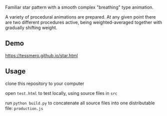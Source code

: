 Familiar star pattern with a smooth complex "breathing" type animation. 

A variety of procedural animations are prepared. At any given point there are two different procedures active, being weighted-averaged together with gradually shifting weight.


## Demo

https://tessmero.github.io/star.html

## Usage

clone this repository to your computer

open `test.html` to test locally, using source files in `src`

run `python build.py` to concatenate all source files into one distributable file: `production.js`

